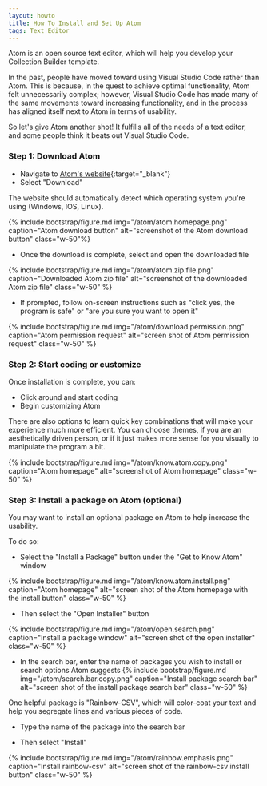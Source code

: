 ```yaml
---
layout: howto
title: How To Install and Set Up Atom 
tags: Text Editor
---
```

Atom is an open source text editor, which will help you develop your Collection Builder template. 

In the past, people have moved toward using Visual Studio Code rather than Atom. This is because, in the quest to achieve optimal functionality, Atom felt unnecessarily complex; however, Visual Studio Code has made many of the same movements toward increasing functionality, and in the process has aligned itself next to Atom in terms of usability. 

So let's give Atom another shot! It fulfills all of the needs of a text editor, and some people think it beats out Visual Studio Code. 

### Step 1: Download Atom 

- Navigate to [Atom's website](https://atom.io){:target="_blank"} 
- Select "Download"

The website should automatically detect which operating system you're using (Windows, IOS, Linux).

{% include bootstrap/figure.md img="/atom/atom.homepage.png" caption="Atom download button" alt="screenshot of the Atom download button" class="w-50"%}

- Once the download is complete, select and open the downloaded file 

{% include bootstrap/figure.md img="/atom/atom.zip.file.png" caption="Downloaded Atom zip file" alt="screenshot of the downloaded Atom zip file" class="w-50" %}

- If prompted, follow on-screen instructions such as "click yes, the program is safe" or "are you sure you want to open it"

{% include bootstrap/figure.md img="/atom/download.permission.png" caption="Atom permission request" alt="screen shot of Atom permission request" class="w-50" %}

### Step 2: Start coding or customize 

Once installation is complete, you can:
- Click around and start coding
- Begin customizing Atom

There are also options to learn quick key combinations that will make your experience much more efficient. You can choose themes, if you are an aesthetically driven person, or if it just makes more sense for you visually to manipulate the program a bit. 

{% include bootstrap/figure.md img="/atom/know.atom.copy.png" caption="Atom homepage" alt="screenshot of Atom homepage" class="w-50" %}

### Step 3: Install a package on Atom (optional)

You may want to install an optional package on Atom to help increase the usability. 

To do so:

- Select the "Install a Package" button under the "Get to Know Atom" window

{% include bootstrap/figure.md img="/atom/know.atom.install.png" caption="Atom homepage" alt="screen shot of the Atom homepage with the install button" class="w-50" %}

- Then select the "Open Installer" button

{% include bootstrap/figure.md img="/atom/open.search.png" caption="Install a package window" alt="screen shot of the open installer" class="w-50" %}

- In the search bar, enter the name of packages you wish to install or search options Atom suggests 
{% include bootstrap/figure.md img="/atom/search.bar.copy.png" caption="Install package search bar" alt="screen shot of the install package search bar" class="w-50" %}

One helpful package is "Rainbow-CSV", which will color-coat your text and help you segregate lines and various pieces of code. 

- Type the name of the package into the search bar

- Then select "Install" 

{% include bootstrap/figure.md img="/atom/rainbow.emphasis.png" caption="Install rainbow-csv" alt="screen shot of the rainbow-csv install button" class="w-50" %}
